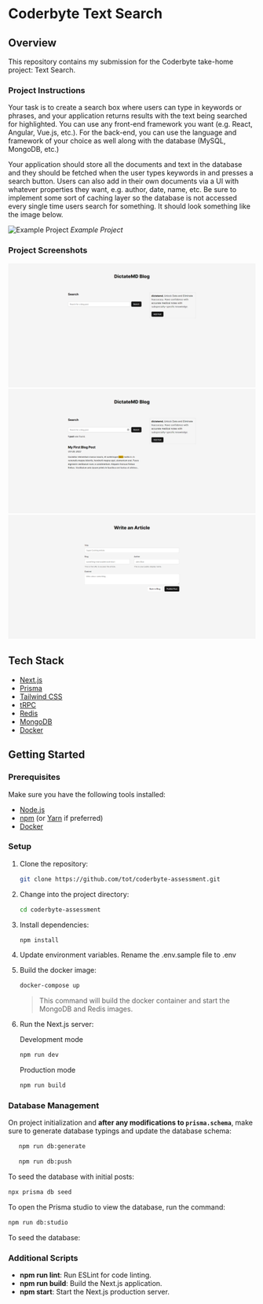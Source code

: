 # Coderbyte Text Search

## Overview

This repository contains my submission for the Coderbyte take-home project: Text Search.

### Project Instructions

Your task is to create a search box where users can type in keywords or phrases, and your application returns results with the text being searched for highlighted. You can use any front-end framework you want (e.g. React, Angular, Vue.js, etc.). For the back-end, you can use the language and framework of your choice as well along with the database (MySQL, MongoDB, etc.)

Your application should store all the documents and text in the database and they should be fetched when the user types keywords in and presses a search button. Users can also add in their own documents via a UI with whatever properties they want, e.g. author, date, name, etc. Be sure to implement some sort of caching layer so the database is not accessed every single time users search for something. It should look something like the image below.

![Example Project](https://5988877.fs1.hubspotusercontent-na1.net/hubfs/5988877/Screen%20Shot%202022-03-29%20at%2010-21-38%20PM-png.png)
_Example Project_

### Project Screenshots

![Home Page](./preview/home.png)
![Home Page with Search](./preview/home-search.png)
![Write Page](./preview/write.png)

## Tech Stack

- [Next.js](https://nextjs.org)
- [Prisma](https://prisma.io)
- [Tailwind CSS](https://tailwindcss.com)
- [tRPC](https://trpc.io)
- [Redis](https://redis.io)
- [MongoDB](https://mongodb.com)
- [Docker](https://docker.com)

## Getting Started

### Prerequisites

Make sure you have the following tools installed:

- [Node.js](https://nodejs.org/)
- [npm](https://www.npmjs.com/) (or [Yarn](https://yarnpkg.com/) if preferred)
- [Docker](https://www.docker.com/)

### Setup

1. Clone the repository:

   ```bash
   git clone https://github.com/tot/coderbyte-assessment.git

   ```

2. Change into the project directory:

   ```bash
   cd coderbyte-assessment
   ```

3. Install dependencies:

   ```bash
   npm install
   ```

4. Update environment variables. Rename the .env.sample file to .env

5. Build the docker image:

   ```bash
   docker-compose up
   ```

   > This command will build the docker container and start the MongoDB and Redis images.

6. Run the Next.js server:

   Development mode

   ```bash
   npm run dev
   ```

   Production mode

   ```bash
   npm run build
   ```

### Database Management

On project initialization and **after any modifications to `prisma.schema`**, make sure to generate database typings and update the database schema:

```bash
   npm run db:generate
```

```bash
   npm run db:push
```

To seed the database with initial posts:

```bash
npx prisma db seed
```

To open the Prisma studio to view the database, run the command:

```bash
npm run db:studio
```

To seed the database:

### Additional Scripts

- **npm run lint**: Run ESLint for code linting.
- **npm run build**: Build the Next.js application.
- **npm start**: Start the Next.js production server.
